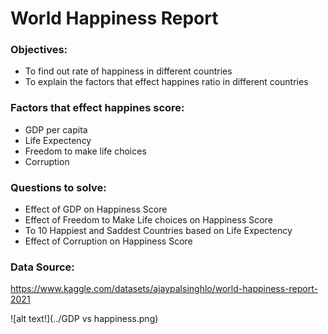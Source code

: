 
# World Happiness Report 

### Objectives:
- To find out rate of happiness in different countries
- To explain the factors that effect happines ratio in different countries

### Factors that effect happines score:
- GDP per capita
- Life Expectency
- Freedom to make life choices
- Corruption

### Questions to solve:
- Effect of GDP on Happiness Score
- Effect of Freedom to Make Life choices on Happiness Score
- To 10 Happiest and Saddest Countries based on Life Expectency
- Effect of Corruption on Happiness Score

### Data Source:
https://www.kaggle.com/datasets/ajaypalsinghlo/world-happiness-report-2021

 ![alt text!](../GDP vs happiness.png)

